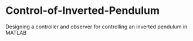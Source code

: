# Control-of-Inverted-Pendulum
Designing a controller and observer for controlling an inverted pendulum in MATLAB
